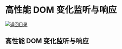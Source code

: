 # 高性能 DOM 变化监听与响应

[![&#x8FD4;&#x56DE;&#x76EE;&#x5F55;](https://i.postimg.cc/50XLzC7C/image.png)](https://parg.co/UGZ)

## 高性能 DOM 变化监听与响应

